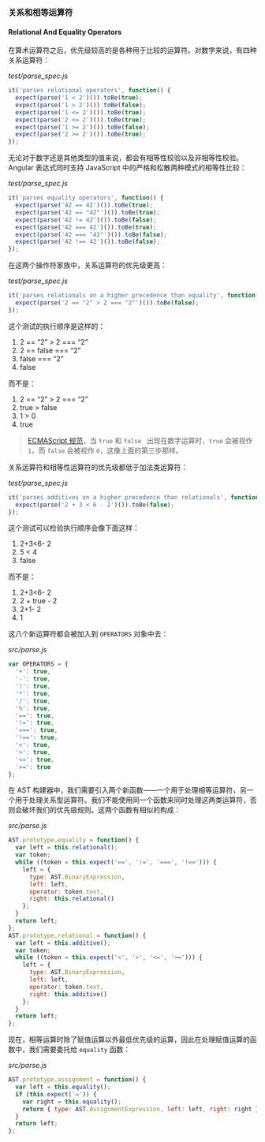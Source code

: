### 关系和相等运算符
#### Relational And Equality Operators

在算术运算符之后，优先级较高的是各种用于比较的运算符。对数字来说，有四种关系运算符：

_test/parse_spec.js_

```js
it('parses relational operators', function() {
  expect(parse('1 < 2')()).toBe(true);
  expect(parse('1 > 2')()).toBe(false);
  expect(parse('1 <= 2')()).toBe(true);
  expect(parse('2 <= 2')()).toBe(true);
  expect(parse('1 >= 2')()).toBe(false);
  expect(parse('2 >= 2')()).toBe(true);
});
```

无论对于数字还是其他类型的值来说，都会有相等性校验以及非相等性校验。Angular 表达式同时支持 JavaScript 中的严格和松散两种模式的相等性比较：

_test/parse_spec.js_

```js
it('parses equality operators', function() {
  expect(parse('42 == 42')()).toBe(true);
  expect(parse('42 == "42"')()).toBe(true);
  expect(parse('42 != 42')()).toBe(false);
  expect(parse('42 === 42')()).toBe(true);
  expect(parse('42 === "42"')()).toBe(false);
  expect(parse('42 !== 42')()).toBe(false);
});
```

在这两个操作符家族中，关系运算符的优先级更高：

_test/parse_spec.js_

```js
it('parses relationals on a higher precedence than equality', function() {
  expect(parse('2 == "2" > 2 === "2"')()).toBe(false);
});
```

这个测试的执行顺序是这样的：

1. 2 == “2” > 2 === “2”
2. 2 == false === “2”
3. false === “2”
4. false

而不是：

1. 2 == “2” > 2 === “2”
2. true > false
3. 1 > 0
4. true

> [ECMAScript 规范](http://www.ecma-international.org/ecma-262/5.1/%23sec-9.3)，当 `true` 和 `false ` 出现在数字运算时，`true` 会被视作 `1`，而 `false` 会被视作 `0`，这像上面的第三步那样。

关系运算符和相等性运算符的优先级都低于加法类运算符：

_test/parse_spec.js_

```js
it('parses additives on a higher precedence than relationals', function() {
  expect(parse('2 + 3 < 6 - 2')()).toBe(false);
});
```

这个测试可以检验执行顺序会像下面这样：

1. 2+3<6- 2
2. 5 < 4
3. false

而不是：


1. 2+3<6- 2
2. 2 + true - 2
3. 2+1- 2
4. 1

这八个新运算符都会被加入到 `OPERATORS` 对象中去：

_src/parse.js_

```js
var OPERATORS = {
  '+': true,
  '-': true,
  '!': true,
  '*': true,
  '/': true,
  '%': true,
  '==': true,
  '!=': true,
  '===': true,
  '!==': true,
  '<': true,
  '>': true,
  '<=': true,
  '>=': true
};
```

在 AST 构建器中，我们需要引入两个新函数——一个用于处理相等运算符，另一个用于处理关系型运算符。我们不能使用同一个函数来同时处理这两类运算符，否则会破坏我们的优先级规则。这两个函数有相似的构成：

_src/parse.js_

```js
AST.prototype.equality = function() {
  var left = this.relational();
  var token;
  while ((token = this.expect('==', '!=', '===', '!=='))) {
    left = {
      type: AST.BinaryExpression,
      left: left,
      operator: token.text,
      right: this.relational()
    };
  }
  return left;
};
AST.prototype.relational = function() {
  var left = this.additive();
  var token;
  while ((token = this.expect('<', '>', '<=', '>='))) {
    left = {
      type: AST.BinaryExpression,
      left: left,
      operator: token.text,
      right: this.additive()
    };
  }
  return left;
};
```

现在，相等运算时除了赋值运算以外最低优先级的运算，因此在处理赋值运算的函数中，我们需要委托给 `equality` 函数：

_src/parse.js_

```js
AST.prototype.assignment = function() {
  var left = this.equality();
  if (this.expect('=')) {
    var right = this.equality();
    return { type: AST.AssignmentExpression, left: left, right: right };
  }
  return left;
};
```
